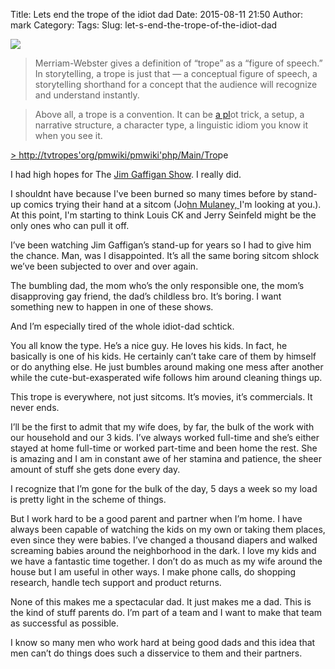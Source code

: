 Title: Lets end the trope of the idiot dad
Date: 2015-08-11 21:50
Author: mark
Category: 
Tags: 
Slug: let-s-end-the-trope-of-the-idiot-dad

<img src="https://d262ilb51hltx0.cloudfront.net/max/800/1*WyMafsZPcHepyqmZ8x7gHg.png"  />

> Merriam-Webster gives a definition of “trope” as a “figure of speech.” In storytelling, a trope is just that — a conceptual figure of speech, a storytelling shorthand for a concept that the audience will recognize and understand instantly.

> Above all, a trope is a convention. It can be [a pl](http://tvtropes.org/pmwiki/pmwiki.php/Main/Plot)ot trick, a setup, a narrative structure, a character type, a linguistic idiom you know it when you see it.

[> http://tvtropes'org/pmwiki/pmwiki'php/Main/Tro](http://tvtropes.org/pmwiki/pmwiki.php/Main/Trope)pe

I had high hopes for The [Jim Gaffigan Show](http://www.imdb.com/title/tt3484406/). I really did.

I shouldnt have because I've been burned so many times before by stand-up comics trying their hand at a sitcom (Jo[hn Mulaney, ](http://www.imdb.com/title/tt2753110/)I'm looking at you.). At this point, I'm starting to think Louis CK and Jerry Seinfeld might be the only ones who can pull it off.

I’ve been watching Jim Gaffigan’s stand-up for years so I had to give him the chance. Man, was I disappointed. It’s all the same boring sitcom shlock we’ve been subjected to over and over again.

The bumbling dad, the mom who’s the only responsible one, the mom’s disapproving gay friend, the dad’s childless bro. It’s boring. I want something new to happen in one of these shows.

And I’m especially tired of the whole idiot-dad schtick.

You all know the type. He’s a nice guy. He loves his kids. In fact, he basically is one of his kids. He certainly can’t take care of them by himself or do anything else. He just bumbles around making one mess after another while the cute-but-exasperated wife follows him around cleaning things up.

This trope is everywhere, not just sitcoms. It’s movies, it’s commercials. It never ends.

I’ll be the first to admit that my wife does, by far, the bulk of the work with our household and our 3 kids. I’ve always worked full-time and she’s either stayed at home full-time or worked part-time and been home the rest. She is amazing and I am in constant awe of her stamina and patience, the sheer amount of stuff she gets done every day.

I recognize that I’m gone for the bulk of the day, 5 days a week so my load is pretty light in the scheme of things.

But I work hard to be a good parent and partner when I’m home. I have always been capable of watching the kids on my own or taking them places, even since they were babies. I’ve changed a thousand diapers and walked screaming babies around the neighborhood in the dark. I love my kids and we have a fantastic time together. I don’t do as much as my wife around the house but I am useful in other ways. I make phone calls, do shopping research, handle tech support and product returns.

None of this makes me a spectacular dad. It just makes me a dad. This is the kind of stuff parents do. I’m part of a team and I want to make that team as successful as possible.

I know so many men who work hard at being good dads and this idea that men can’t do things does such a disservice to them and their partners.

